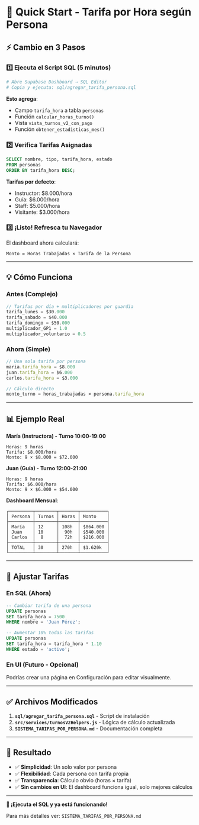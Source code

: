 # 🚀 Quick Start - Tarifa por Hora según Persona

## ⚡ Cambio en 3 Pasos

### 1️⃣ Ejecuta el Script SQL (5 minutos)

```bash
# Abre Supabase Dashboard → SQL Editor
# Copia y ejecuta: sql/agregar_tarifa_persona.sql
```

**Esto agrega**:
- Campo `tarifa_hora` a tabla `personas`
- Función `calcular_horas_turno()`
- Vista `vista_turnos_v2_con_pago`
- Función `obtener_estadisticas_mes()`

### 2️⃣ Verifica Tarifas Asignadas

```sql
SELECT nombre, tipo, tarifa_hora, estado
FROM personas
ORDER BY tarifa_hora DESC;
```

**Tarifas por defecto**:
- Instructor: $8.000/hora
- Guía: $6.000/hora
- Staff: $5.000/hora
- Visitante: $3.000/hora

### 3️⃣ ¡Listo! Refresca tu Navegador

El dashboard ahora calculará:

```
Monto = Horas Trabajadas × Tarifa de la Persona
```

---

## 💡 Cómo Funciona

### Antes (Complejo)
```javascript
// Tarifas por día + multiplicadores por guardia
tarifa_lunes = $30.000
tarifa_sabado = $40.000
tarifa_domingo = $50.000
multiplicador_GP1 = 1.0
multiplicador_voluntario = 0.5
```

### Ahora (Simple)
```javascript
// Una sola tarifa por persona
maria.tarifa_hora = $8.000
juan.tarifa_hora = $6.000
carlos.tarifa_hora = $3.000

// Cálculo directo
monto_turno = horas_trabajadas × persona.tarifa_hora
```

---

## 📊 Ejemplo Real

**María (Instructora) - Turno 10:00-19:00**
```
Horas: 9 horas
Tarifa: $8.000/hora
Monto: 9 × $8.000 = $72.000
```

**Juan (Guía) - Turno 12:00-21:00**
```
Horas: 9 horas
Tarifa: $6.000/hora
Monto: 9 × $6.000 = $54.000
```

**Dashboard Mensual**:
```
┌─────────┬────────┬───────┬──────────┐
│ Persona │ Turnos │ Horas │ Monto    │
├─────────┼────────┼───────┼──────────┤
│ María   │ 12     │ 108h  │ $864.000 │
│ Juan    │ 10     │  90h  │ $540.000 │
│ Carlos  │  8     │  72h  │ $216.000 │
├─────────┼────────┼───────┼──────────┤
│ TOTAL   │ 30     │ 270h  │ $1.620k  │
└─────────┴────────┴───────┴──────────┘
```

---

## 🔧 Ajustar Tarifas

### En SQL (Ahora)
```sql
-- Cambiar tarifa de una persona
UPDATE personas 
SET tarifa_hora = 7500 
WHERE nombre = 'Juan Pérez';

-- Aumentar 10% todas las tarifas
UPDATE personas 
SET tarifa_hora = tarifa_hora * 1.10
WHERE estado = 'activo';
```

### En UI (Futuro - Opcional)
Podrías crear una página en Configuración para editar visualmente.

---

## ✅ Archivos Modificados

1. **`sql/agregar_tarifa_persona.sql`** - Script de instalación
2. **`src/services/turnosV2Helpers.js`** - Lógica de cálculo actualizada
3. **`SISTEMA_TARIFAS_POR_PERSONA.md`** - Documentación completa

---

## 🎯 Resultado

- ✅ **Simplicidad**: Un solo valor por persona
- ✅ **Flexibilidad**: Cada persona con tarifa propia
- ✅ **Transparencia**: Cálculo obvio (horas × tarifa)
- ✅ **Sin cambios en UI**: El dashboard funciona igual, solo mejores cálculos

---

**🌊 ¡Ejecuta el SQL y ya está funcionando!**

Para más detalles ver: `SISTEMA_TARIFAS_POR_PERSONA.md`
